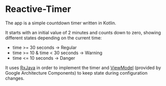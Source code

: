 # Reactive-Timer

The app is a simple countdown timer written in Kotlin.

It starts with an initial value of 2 minutes and counts down to zero, showing different states depending on the current time:

* time >= 30 seconds -> Regular
* time >= 10 & time < 30 seconds -> Warning
* time <= 10 seconds -> Danger

It uses [RxJava](https://github.com/ReactiveX/RxJava) in order to implement the timer and [ViewModel](https://developer.android.com/topic/libraries/architecture/viewmodel) (provided by Google Architecture Components) to keep state during configuration changes.